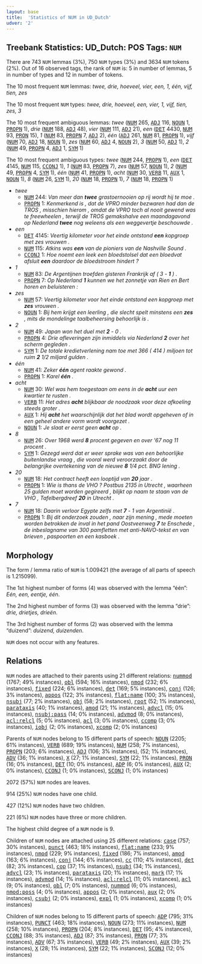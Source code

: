 ```yaml
---
layout: base
title:  'Statistics of NUM in UD_Dutch'
udver: '2'
---
```


## Treebank Statistics: UD_Dutch: POS Tags: `NUM`

There are 743 `NUM` lemmas (3%), 750 `NUM` types (3%) and 3634 `NUM` tokens (2%).
Out of 16 observed tags, the rank of `NUM` is: 5 in number of lemmas, 5 in number of types and 12 in number of tokens.

The 10 most frequent `NUM` lemmas: <em>twee, drie, hoeveel, vier, een, 1, één, vijf, tien, zes</em>

The 10 most frequent `NUM` types:  <em>twee, drie, hoeveel, een, vier, 1, vijf, tien, zes, 3</em>

The 10 most frequent ambiguous lemmas: <em>twee</em> (<tt><a href="nl-pos-NUM.html">NUM</a></tt> 265, <tt><a href="nl-pos-ADJ.html">ADJ</a></tt> 116, <tt><a href="nl-pos-NOUN.html">NOUN</a></tt> 1, <tt><a href="nl-pos-PROPN.html">PROPN</a></tt> 1), <em>drie</em> (<tt><a href="nl-pos-NUM.html">NUM</a></tt> 188, <tt><a href="nl-pos-ADJ.html">ADJ</a></tt> 48), <em>vier</em> (<tt><a href="nl-pos-NUM.html">NUM</a></tt> 111, <tt><a href="nl-pos-ADJ.html">ADJ</a></tt> 21), <em>een</em> (<tt><a href="nl-pos-DET.html">DET</a></tt> 4430, <tt><a href="nl-pos-NUM.html">NUM</a></tt> 93, <tt><a href="nl-pos-PRON.html">PRON</a></tt> 15), <em>1</em> (<tt><a href="nl-pos-NUM.html">NUM</a></tt> 83, <tt><a href="nl-pos-PROPN.html">PROPN</a></tt> 7, <tt><a href="nl-pos-ADJ.html">ADJ</a></tt> 2), <em>één</em> (<tt><a href="nl-pos-ADJ.html">ADJ</a></tt> 261, <tt><a href="nl-pos-NUM.html">NUM</a></tt> 81, <tt><a href="nl-pos-PROPN.html">PROPN</a></tt> 1), <em>vijf</em> (<tt><a href="nl-pos-NUM.html">NUM</a></tt> 70, <tt><a href="nl-pos-ADJ.html">ADJ</a></tt> 18, <tt><a href="nl-pos-NOUN.html">NOUN</a></tt> 1), <em>zes</em> (<tt><a href="nl-pos-NUM.html">NUM</a></tt> 60, <tt><a href="nl-pos-ADJ.html">ADJ</a></tt> 4, <tt><a href="nl-pos-NOUN.html">NOUN</a></tt> 2), <em>3</em> (<tt><a href="nl-pos-NUM.html">NUM</a></tt> 50, <tt><a href="nl-pos-ADJ.html">ADJ</a></tt> 1), <em>2</em> (<tt><a href="nl-pos-NUM.html">NUM</a></tt> 49, <tt><a href="nl-pos-PROPN.html">PROPN</a></tt> 4, <tt><a href="nl-pos-ADJ.html">ADJ</a></tt> 1, <tt><a href="nl-pos-SYM.html">SYM</a></tt> 1)

The 10 most frequent ambiguous types:  <em>twee</em> (<tt><a href="nl-pos-NUM.html">NUM</a></tt> 244, <tt><a href="nl-pos-PROPN.html">PROPN</a></tt> 1), <em>een</em> (<tt><a href="nl-pos-DET.html">DET</a></tt> 4145, <tt><a href="nl-pos-NUM.html">NUM</a></tt> 115, <tt><a href="nl-pos-CCONJ.html">CCONJ</a></tt> 1), <em>1</em> (<tt><a href="nl-pos-NUM.html">NUM</a></tt> 83, <tt><a href="nl-pos-PROPN.html">PROPN</a></tt> 7), <em>zes</em> (<tt><a href="nl-pos-NUM.html">NUM</a></tt> 57, <tt><a href="nl-pos-NOUN.html">NOUN</a></tt> 1), <em>2</em> (<tt><a href="nl-pos-NUM.html">NUM</a></tt> 49, <tt><a href="nl-pos-PROPN.html">PROPN</a></tt> 4, <tt><a href="nl-pos-SYM.html">SYM</a></tt> 1), <em>één</em> (<tt><a href="nl-pos-NUM.html">NUM</a></tt> 41, <tt><a href="nl-pos-PROPN.html">PROPN</a></tt> 1), <em>acht</em> (<tt><a href="nl-pos-NUM.html">NUM</a></tt> 30, <tt><a href="nl-pos-VERB.html">VERB</a></tt> 11, <tt><a href="nl-pos-AUX.html">AUX</a></tt> 1, <tt><a href="nl-pos-NOUN.html">NOUN</a></tt> 1), <em>8</em> (<tt><a href="nl-pos-NUM.html">NUM</a></tt> 26, <tt><a href="nl-pos-SYM.html">SYM</a></tt> 1), <em>20</em> (<tt><a href="nl-pos-NUM.html">NUM</a></tt> 18, <tt><a href="nl-pos-PROPN.html">PROPN</a></tt> 1), <em>7</em> (<tt><a href="nl-pos-NUM.html">NUM</a></tt> 18, <tt><a href="nl-pos-PROPN.html">PROPN</a></tt> 1)


* <em>twee</em>
  * <tt><a href="nl-pos-NUM.html">NUM</a></tt> 244: <em>Van meer dan <b>twee</b> grastoernooien op rij wordt hij te moe .</em>
  * <tt><a href="nl-pos-PROPN.html">PROPN</a></tt> 1: <em>Kenmerkend is , dat de VPRO minder bezwaren had dan de TROS , misschien hierom , omdat de VPRO toch al nooit gewend was te freewheelen , terwijl de TROS gemakshalve een maandagavond op Nederland <b>twee</b> nog weleens als een weggevertje beschouwde .</em>
* <em>een</em>
  * <tt><a href="nl-pos-DET.html">DET</a></tt> 4145: <em>Veertig kilometer voor het einde ontstond <b>een</b> kopgroep met zes vrouwen .</em>
  * <tt><a href="nl-pos-NUM.html">NUM</a></tt> 115: <em>Atkins was <b>een</b> van de pioniers van de Nashville Sound .</em>
  * <tt><a href="nl-pos-CCONJ.html">CCONJ</a></tt> 1: <em>Hoe noemt een leek een bloedstolsel dat een bloedvat afsluit <b>een</b> daardoor de bloedstroom hindert ?</em>
* <em>1</em>
  * <tt><a href="nl-pos-NUM.html">NUM</a></tt> 83: <em>De Argentijnen troefden gisteren Frankrijk af ( 3 - <b>1</b> ) .</em>
  * <tt><a href="nl-pos-PROPN.html">PROPN</a></tt> 7: <em>Op Nederland <b>1</b> kunnen we het zonnetje van Rien en Bert horen en beluisteren :</em>
* <em>zes</em>
  * <tt><a href="nl-pos-NUM.html">NUM</a></tt> 57: <em>Veertig kilometer voor het einde ontstond een kopgroep met <b>zes</b> vrouwen .</em>
  * <tt><a href="nl-pos-NOUN.html">NOUN</a></tt> 1: <em>Bij hem krijgt een leerling , die slecht spelt minstens een <b>zes</b> , mits de mondelinge taalbeheersing behoorlijk is .</em>
* <em>2</em>
  * <tt><a href="nl-pos-NUM.html">NUM</a></tt> 49: <em>Japan won het duel met <b>2</b> - 0 .</em>
  * <tt><a href="nl-pos-PROPN.html">PROPN</a></tt> 4: <em>Drie afleveringen zijn inmiddels via Nederland <b>2</b> over het scherm gegleden .</em>
  * <tt><a href="nl-pos-SYM.html">SYM</a></tt> 1: <em>De totale kredietverlening nam toe met 366 ( 414 ) miljoen tot ruim <b>2</b> 1/2 miljard gulden .</em>
* <em>één</em>
  * <tt><a href="nl-pos-NUM.html">NUM</a></tt> 41: <em>Zeker <b>één</b> agent raakte gewond .</em>
  * <tt><a href="nl-pos-PROPN.html">PROPN</a></tt> 1: <em>Karel <b>één</b> .</em>
* <em>acht</em>
  * <tt><a href="nl-pos-NUM.html">NUM</a></tt> 30: <em>Wel was hem toegestaan om eens in de <b>acht</b> uur een kwartier te rusten .</em>
  * <tt><a href="nl-pos-VERB.html">VERB</a></tt> 11: <em>Het adres <b>acht</b> blijkbaar de noodzaak voor deze afkoeling steeds groter .</em>
  * <tt><a href="nl-pos-AUX.html">AUX</a></tt> 1: <em>Hij <b>acht</b> het waarschijnlijk dat het blad wordt opgeheven of in een geheel andere vorm wordt voorgezet .</em>
  * <tt><a href="nl-pos-NOUN.html">NOUN</a></tt> 1: <em>Je slaat er eerst geen <b>acht</b> op .</em>
* <em>8</em>
  * <tt><a href="nl-pos-NUM.html">NUM</a></tt> 26: <em>Over 1968 werd <b>8</b> procent gegeven en over '67 nog 11 procent .</em>
  * <tt><a href="nl-pos-SYM.html">SYM</a></tt> 1: <em>Gezegd werd dat er weer sprake was van een behoorlijke buitenlandse vraag , die vooral werd veroorzaakt door de belangrijke overtekening van de nieuwe <b>8</b> 1/4 pct. BNG lening .</em>
* <em>20</em>
  * <tt><a href="nl-pos-NUM.html">NUM</a></tt> 18: <em>Het contract heeft een looptijd van <b>20</b> jaar .</em>
  * <tt><a href="nl-pos-PROPN.html">PROPN</a></tt> 1: <em>Wie is thans de VHO ? Postbus 2135 in Utrecht , waarheen 25 gulden moet worden gegireerd , blijkt op naam te staan van de VHO , Tafelbergdreef <b>20</b> in Utrecht .</em>
* <em>7</em>
  * <tt><a href="nl-pos-NUM.html">NUM</a></tt> 18: <em>Daarin verloor Egypte zelfs met <b>7</b> - 1 van Argentinië .</em>
  * <tt><a href="nl-pos-PROPN.html">PROPN</a></tt> 1: <em>Bij dit onderzoek zouden , naar zijn mening , mede moeten worden betrokken de inval in het pand Oostveenweg <b>7</b> te Enschede , de inbeslagname van 300 pamfletten met anti-NAVO-tekst en van brieven , paspoorten en een kasboek .</em>

## Morphology

The form / lemma ratio of `NUM` is 1.009421 (the average of all parts of speech is 1.215099).

The 1st highest number of forms (4) was observed with the lemma “één”: <em>Eén, een, eentje, één</em>.

The 2nd highest number of forms (3) was observed with the lemma “drie”: <em>drie, drietjes, drieën</em>.

The 3rd highest number of forms (2) was observed with the lemma “duizend”: <em>duizend, duizenden</em>.

`NUM` does not occur with any features.


## Relations

`NUM` nodes are attached to their parents using 21 different relations: <tt><a href="nl-dep-nummod.html">nummod</a></tt> (1767; 49% instances), <tt><a href="nl-dep-obl.html">obl</a></tt> (594; 16% instances), <tt><a href="nl-dep-nmod.html">nmod</a></tt> (232; 6% instances), <tt><a href="nl-dep-fixed.html">fixed</a></tt> (224; 6% instances), <tt><a href="nl-dep-det.html">det</a></tt> (169; 5% instances), <tt><a href="nl-dep-conj.html">conj</a></tt> (126; 3% instances), <tt><a href="nl-dep-appos.html">appos</a></tt> (122; 3% instances), <tt><a href="nl-dep-flat-name.html">flat:name</a></tt> (100; 3% instances), <tt><a href="nl-dep-nsubj.html">nsubj</a></tt> (77; 2% instances), <tt><a href="nl-dep-obj.html">obj</a></tt> (58; 2% instances), <tt><a href="nl-dep-root.html">root</a></tt> (52; 1% instances), <tt><a href="nl-dep-parataxis.html">parataxis</a></tt> (40; 1% instances), <tt><a href="nl-dep-amod.html">amod</a></tt> (21; 1% instances), <tt><a href="nl-dep-advcl.html">advcl</a></tt> (15; 0% instances), <tt><a href="nl-dep-nsubj-pass.html">nsubj:pass</a></tt> (14; 0% instances), <tt><a href="nl-dep-advmod.html">advmod</a></tt> (8; 0% instances), <tt><a href="nl-dep-acl-relcl.html">acl:relcl</a></tt> (5; 0% instances), <tt><a href="nl-dep-acl.html">acl</a></tt> (3; 0% instances), <tt><a href="nl-dep-ccomp.html">ccomp</a></tt> (3; 0% instances), <tt><a href="nl-dep-iobj.html">iobj</a></tt> (2; 0% instances), <tt><a href="nl-dep-xcomp.html">xcomp</a></tt> (2; 0% instances)

Parents of `NUM` nodes belong to 15 different parts of speech: <tt><a href="nl-pos-NOUN.html">NOUN</a></tt> (2205; 61% instances), <tt><a href="nl-pos-VERB.html">VERB</a></tt> (689; 19% instances), <tt><a href="nl-pos-NUM.html">NUM</a></tt> (258; 7% instances), <tt><a href="nl-pos-PROPN.html">PROPN</a></tt> (203; 6% instances), <tt><a href="nl-pos-ADJ.html">ADJ</a></tt> (106; 3% instances),  (52; 1% instances), <tt><a href="nl-pos-ADV.html">ADV</a></tt> (36; 1% instances), <tt><a href="nl-pos-X.html">X</a></tt> (27; 1% instances), <tt><a href="nl-pos-SYM.html">SYM</a></tt> (22; 1% instances), <tt><a href="nl-pos-PRON.html">PRON</a></tt> (16; 0% instances), <tt><a href="nl-pos-DET.html">DET</a></tt> (10; 0% instances), <tt><a href="nl-pos-ADP.html">ADP</a></tt> (6; 0% instances), <tt><a href="nl-pos-AUX.html">AUX</a></tt> (2; 0% instances), <tt><a href="nl-pos-CCONJ.html">CCONJ</a></tt> (1; 0% instances), <tt><a href="nl-pos-SCONJ.html">SCONJ</a></tt> (1; 0% instances)

2072 (57%) `NUM` nodes are leaves.

914 (25%) `NUM` nodes have one child.

427 (12%) `NUM` nodes have two children.

221 (6%) `NUM` nodes have three or more children.

The highest child degree of a `NUM` node is 9.

Children of `NUM` nodes are attached using 25 different relations: <tt><a href="nl-dep-case.html">case</a></tt> (757; 30% instances), <tt><a href="nl-dep-punct.html">punct</a></tt> (463; 18% instances), <tt><a href="nl-dep-flat-name.html">flat:name</a></tt> (233; 9% instances), <tt><a href="nl-dep-nmod.html">nmod</a></tt> (229; 9% instances), <tt><a href="nl-dep-fixed.html">fixed</a></tt> (186; 7% instances), <tt><a href="nl-dep-amod.html">amod</a></tt> (163; 6% instances), <tt><a href="nl-dep-conj.html">conj</a></tt> (144; 6% instances), <tt><a href="nl-dep-cc.html">cc</a></tt> (110; 4% instances), <tt><a href="nl-dep-det.html">det</a></tt> (82; 3% instances), <tt><a href="nl-dep-cop.html">cop</a></tt> (37; 1% instances), <tt><a href="nl-dep-nsubj.html">nsubj</a></tt> (34; 1% instances), <tt><a href="nl-dep-advcl.html">advcl</a></tt> (23; 1% instances), <tt><a href="nl-dep-parataxis.html">parataxis</a></tt> (20; 1% instances), <tt><a href="nl-dep-mark.html">mark</a></tt> (17; 1% instances), <tt><a href="nl-dep-advmod.html">advmod</a></tt> (14; 1% instances), <tt><a href="nl-dep-acl-relcl.html">acl:relcl</a></tt> (11; 0% instances), <tt><a href="nl-dep-acl.html">acl</a></tt> (9; 0% instances), <tt><a href="nl-dep-obl.html">obl</a></tt> (7; 0% instances), <tt><a href="nl-dep-nummod.html">nummod</a></tt> (6; 0% instances), <tt><a href="nl-dep-nmod-poss.html">nmod:poss</a></tt> (4; 0% instances), <tt><a href="nl-dep-appos.html">appos</a></tt> (2; 0% instances), <tt><a href="nl-dep-aux.html">aux</a></tt> (2; 0% instances), <tt><a href="nl-dep-csubj.html">csubj</a></tt> (2; 0% instances), <tt><a href="nl-dep-expl.html">expl</a></tt> (1; 0% instances), <tt><a href="nl-dep-xcomp.html">xcomp</a></tt> (1; 0% instances)

Children of `NUM` nodes belong to 15 different parts of speech: <tt><a href="nl-pos-ADP.html">ADP</a></tt> (795; 31% instances), <tt><a href="nl-pos-PUNCT.html">PUNCT</a></tt> (463; 18% instances), <tt><a href="nl-pos-NOUN.html">NOUN</a></tt> (273; 11% instances), <tt><a href="nl-pos-NUM.html">NUM</a></tt> (258; 10% instances), <tt><a href="nl-pos-PROPN.html">PROPN</a></tt> (204; 8% instances), <tt><a href="nl-pos-DET.html">DET</a></tt> (95; 4% instances), <tt><a href="nl-pos-CCONJ.html">CCONJ</a></tt> (88; 3% instances), <tt><a href="nl-pos-ADJ.html">ADJ</a></tt> (87; 3% instances), <tt><a href="nl-pos-PRON.html">PRON</a></tt> (77; 3% instances), <tt><a href="nl-pos-ADV.html">ADV</a></tt> (67; 3% instances), <tt><a href="nl-pos-VERB.html">VERB</a></tt> (49; 2% instances), <tt><a href="nl-pos-AUX.html">AUX</a></tt> (39; 2% instances), <tt><a href="nl-pos-X.html">X</a></tt> (28; 1% instances), <tt><a href="nl-pos-SYM.html">SYM</a></tt> (22; 1% instances), <tt><a href="nl-pos-SCONJ.html">SCONJ</a></tt> (12; 0% instances)

